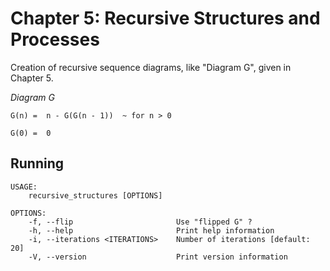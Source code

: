 # Chapter 5: Recursive Structures and Processes

Creation of recursive sequence diagrams, like "Diagram G", given in Chapter 5.

_Diagram G_

```
G(n) =  n - G(G(n - 1))  ~ for n > 0

G(0) =  0
```

## Running

```
USAGE:
    recursive_structures [OPTIONS]

OPTIONS:
    -f, --flip                       Use "flipped G" ?
    -h, --help                       Print help information
    -i, --iterations <ITERATIONS>    Number of iterations [default: 20]
    -V, --version                    Print version information
```